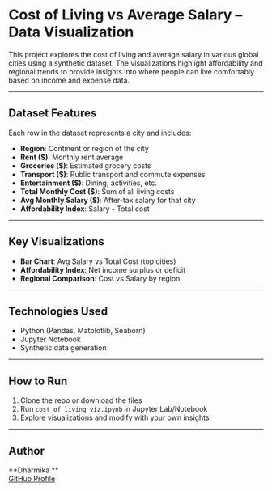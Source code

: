
# Cost of Living vs Average Salary – Data Visualization

This project explores the cost of living and average salary in various global cities using a synthetic dataset. The visualizations highlight affordability and regional trends to provide insights into where people can live comfortably based on income and expense data.

---

## Dataset Features

Each row in the dataset represents a city and includes:

- **Region**: Continent or region of the city
- **Rent ($)**: Monthly rent average
- **Groceries ($)**: Estimated grocery costs
- **Transport ($)**: Public transport and commute expenses
- **Entertainment ($)**: Dining, activities, etc.
- **Total Monthly Cost ($)**: Sum of all living costs
- **Avg Monthly Salary ($)**: After-tax salary for that city
- **Affordability Index**: Salary - Total cost

---

## Key Visualizations

- **Bar Chart**: Avg Salary vs Total Cost (top cities)
- **Affordability Index**: Net income surplus or deficit
- **Regional Comparison**: Cost vs Salary by region

---

## Technologies Used

- Python (Pandas, Matplotlib, Seaborn)
- Jupyter Notebook
- Synthetic data generation

---

## How to Run

1. Clone the repo or download the files
2. Run `cost_of_living_viz.ipynb` in Jupyter Lab/Notebook
3. Explore visualizations and modify with your own insights

---

## Author

**Dharmika **  
[GitHub Profile](https://github.com/Dharmika66)
